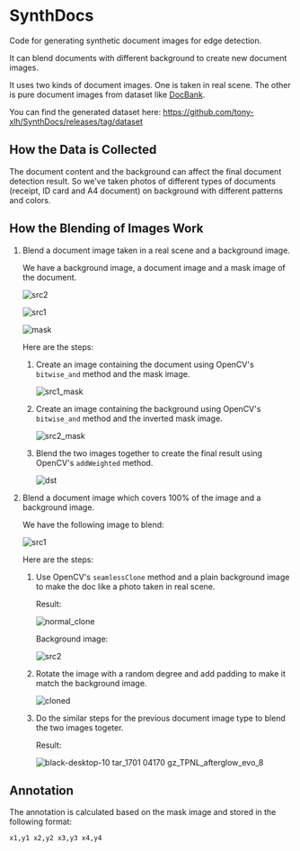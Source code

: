 # SynthDocs

Code for generating synthetic document images for edge detection.

It can blend documents with different background to create new document images.

It uses two kinds of document images. One is taken in real scene. The other is pure document images from dataset like [DocBank](https://github.com/doc-analysis/DocBank).

You can find the generated dataset here: https://github.com/tony-xlh/SynthDocs/releases/tag/dataset

## How the Data is Collected

The document content and the background can affect the final document detection result. So we've taken photos of different types of documents (receipt, ID card and A4 document) on background with different patterns and colors.

## How the Blending of Images Work

1. Blend a document image taken in a real scene and a background image.

    We have a background image, a document image and a mask image of the document.

    ![src2](https://github.com/user-attachments/assets/d2368166-bfd5-4789-aaca-960087c25859)
   
    ![src1](https://github.com/user-attachments/assets/408b72b4-fc0f-4d4c-bcdb-86018abcfb5c)
   
    ![mask](https://github.com/user-attachments/assets/4aae94ec-e64d-45bc-9f7f-488bd14c1f19)

    Here are the steps:
   
    1. Create an image containing the document using OpenCV's `bitwise_and` method and the mask image.
  
       ![src1_mask](https://github.com/user-attachments/assets/3afb6054-3371-472d-8dd5-23e4f02ce059)

    2. Create an image containing the background using OpenCV's `bitwise_and` method and the inverted mask image.
  
       ![src2_mask](https://github.com/user-attachments/assets/b33d52e7-a117-43f4-8bdc-79c70f2485ff)

    3. Blend the two images together to create the final result using OpenCV's `addWeighted` method.
  
       ![dst](https://github.com/user-attachments/assets/71bcaf0b-5d10-47f8-b25e-5285e6325bef)


    
3. Blend a document image which covers 100% of the image and a background image.

   We have the following image to blend:

   ![src1](https://github.com/user-attachments/assets/704b3c0d-9feb-42ff-aecc-13f2eb941652)

   Here are the steps:

   1. Use OpenCV's `seamlessClone` method and a plain background image to make the doc like a photo taken in real scene.
  
       Result:
      
       ![normal_clone](https://github.com/user-attachments/assets/aba7bbef-eb7e-4f5a-9269-308c838cd617)

       Background image:
      
       ![src2](https://github.com/user-attachments/assets/5daf72d5-89d1-41ff-abd1-8d4eeeb476a0)

   3. Rotate the image with a random degree and add padding to make it match the background image.
  
      ![cloned](https://github.com/user-attachments/assets/356e94c5-6114-4ba6-972e-4b723949f39c)

   4. Do the similar steps for the previous document image type to blend the two images togeter.
  
      Result:

      ![black-desktop-10 tar_1701 04170 gz_TPNL_afterglow_evo_8](https://github.com/user-attachments/assets/c28bc5f7-ce6e-44e2-b631-c083047f530c)

## Annotation

The annotation is calculated based on the mask image and stored in the following format:

```
x1,y1 x2,y2 x3,y3 x4,y4
```










